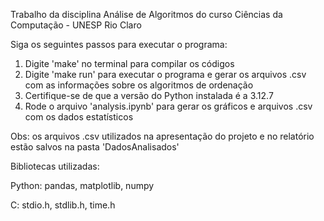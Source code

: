 Trabalho da disciplina Análise de Algoritmos do curso Ciências da Computação - UNESP Rio Claro

Siga os seguintes passos para executar o programa:

1) Digite 'make' no terminal para compilar os códigos
2) Digite 'make run' para executar o programa e gerar os arquivos .csv com as informações sobre os algoritmos de ordenação
3) Certifique-se de que a versão do Python instalada é a 3.12.7
4) Rode o arquivo 'analysis.ipynb' para gerar os gráficos e arquivos .csv com os dados estatísticos

Obs: os arquivos .csv utilizados na apresentação do projeto e no relatório estão salvos na pasta 'DadosAnalisados'

Bibliotecas utilizadas:

  Python: pandas, matplotlib, numpy

  C: stdio.h, stdlib.h, time.h
